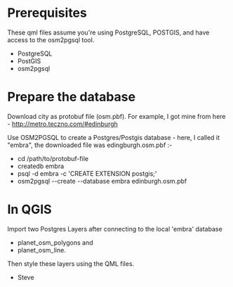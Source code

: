Prerequisites
=============

These qml files assume you're using PostgreSQL, POSTGIS, and have access to the osm2pgsql tool.

* PostgreSQL
* PostGIS
* osm2pgsql

Prepare the database
====================

Download city as protobuf file (osm.pbf). For example, I got mine from here - http://metro.teczno.com/#edinburgh

Use OSM2PGSQL to create a Postgres/Postgis database - here, I called it "embra", the downloaded file was edingburgh.osm.pbf :-

* cd /path/to/protobuf-file
* createdb embra 	
* psql -d embra -c 'CREATE EXTENSION postgis;'
* osm2pgsql --create --database embra edinburgh.osm.pbf
  

In QGIS
=======

Import two Postgres Layers after connecting to the local 'embra' database 
* planet_osm_polygons and 
* planet_osm_line.

Then style these layers using the QML files.

- Steve



